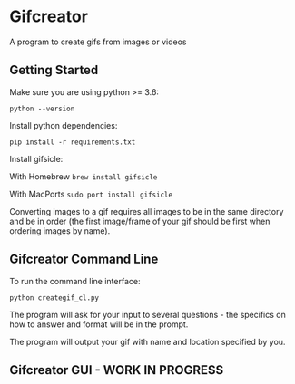 # Gifcreator
A program to create gifs from images or videos

## Getting Started
Make sure you are using python >= 3.6:
```
python --version
```
Install python dependencies:
```
pip install -r requirements.txt
```
Install gifsicle:

With Homebrew `brew install gifsicle`

With MacPorts `sudo port install gifsicle`


Converting images to a gif requires all images to be in the same directory and be in order (the first image/frame of your gif should be first when ordering images by name).

## Gifcreator Command Line
To run the command line interface:
```
python creategif_cl.py
```
The program will ask for your input to several questions - the specifics on how to answer and format will be in the prompt.

The program will output your gif with name and location specified by you.

## Gifcreator GUI - WORK IN PROGRESS
